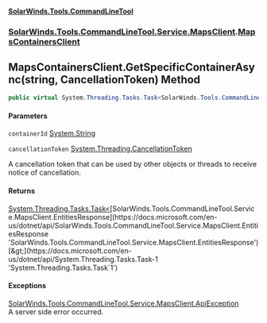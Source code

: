 #### [SolarWinds.Tools.CommandLineTool](index.md 'index')
### [SolarWinds.Tools.CommandLineTool.Service.MapsClient](index.md#SolarWinds.Tools.CommandLineTool.Service.MapsClient 'SolarWinds.Tools.CommandLineTool.Service.MapsClient').[MapsContainersClient](MapsContainersClient.md 'SolarWinds.Tools.CommandLineTool.Service.MapsClient.MapsContainersClient')

## MapsContainersClient.GetSpecificContainerAsync(string, CancellationToken) Method

```csharp
public virtual System.Threading.Tasks.Task<SolarWinds.Tools.CommandLineTool.Service.MapsClient.EntitiesResponse> GetSpecificContainerAsync(string containerId, System.Threading.CancellationToken cancellationToken);
```
#### Parameters

<a name='SolarWinds.Tools.CommandLineTool.Service.MapsClient.MapsContainersClient.GetSpecificContainerAsync(string,System.Threading.CancellationToken).containerId'></a>

`containerId` [System.String](https://docs.microsoft.com/en-us/dotnet/api/System.String 'System.String')

<a name='SolarWinds.Tools.CommandLineTool.Service.MapsClient.MapsContainersClient.GetSpecificContainerAsync(string,System.Threading.CancellationToken).cancellationToken'></a>

`cancellationToken` [System.Threading.CancellationToken](https://docs.microsoft.com/en-us/dotnet/api/System.Threading.CancellationToken 'System.Threading.CancellationToken')

A cancellation token that can be used by other objects or threads to receive notice of cancellation.

#### Returns
[System.Threading.Tasks.Task&lt;](https://docs.microsoft.com/en-us/dotnet/api/System.Threading.Tasks.Task-1 'System.Threading.Tasks.Task`1')[SolarWinds.Tools.CommandLineTool.Service.MapsClient.EntitiesResponse](https://docs.microsoft.com/en-us/dotnet/api/SolarWinds.Tools.CommandLineTool.Service.MapsClient.EntitiesResponse 'SolarWinds.Tools.CommandLineTool.Service.MapsClient.EntitiesResponse')[&gt;](https://docs.microsoft.com/en-us/dotnet/api/System.Threading.Tasks.Task-1 'System.Threading.Tasks.Task`1')

#### Exceptions

[SolarWinds.Tools.CommandLineTool.Service.MapsClient.ApiException](https://docs.microsoft.com/en-us/dotnet/api/SolarWinds.Tools.CommandLineTool.Service.MapsClient.ApiException 'SolarWinds.Tools.CommandLineTool.Service.MapsClient.ApiException')  
A server side error occurred.